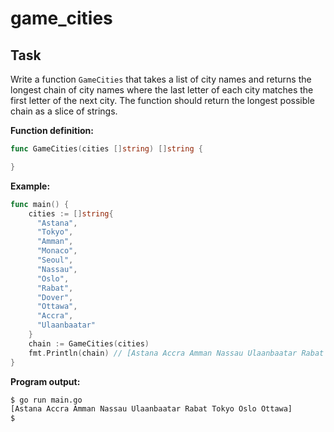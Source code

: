 # game_cities

## Task

Write a function `GameCities` that takes a list of city names and returns the longest chain of city names where the last letter of each city matches the first letter of the next city. The function should return the longest possible chain as a slice of strings.

**Function definition:**

```go
func GameCities(cities []string) []string {

}
```

**Example:**

```go
func main() {
    cities := []string{
      "Astana",
      "Tokyo",
      "Amman",
      "Monaco",
      "Seoul",
      "Nassau",
      "Oslo",
      "Rabat",
      "Dover",
      "Ottawa",
      "Accra",
      "Ulaanbaatar"
    }
    chain := GameCities(cities)
    fmt.Println(chain) // [Astana Accra Amman Nassau Ulaanbaatar Rabat Tokyo Oslo Ottawa]
}
```

**Program output:**

```sh
$ go run main.go
[Astana Accra Amman Nassau Ulaanbaatar Rabat Tokyo Oslo Ottawa]
$
```
